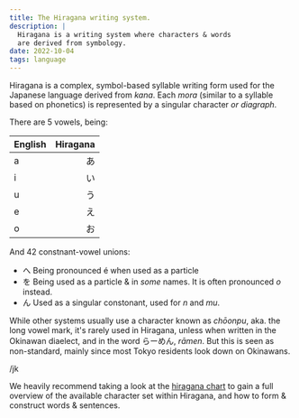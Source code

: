 ```yaml
---
title: The Hiragana writing system.
description: |
  Hiragana is a writing system where characters & words
  are derived from symbology.
date: 2022-10-04
tags: language
---
```


Hiragana is a complex, symbol-based syllable writing form used for the Japanese language derived from *kana*. Each *mora* (similar to a syllable based on phonetics) is represented by a singular character *or diagraph*.

There are 5 vowels, being:

| English | Hiragana |
| :---    |     ---: |
|    a    |    あ    |
|    i    |    い    |
|    u    |    う    |
|    e    |    え    |
|    o    |    お    |

And 42 constnant-vowel unions:

- へ Being pronounced é when used as a particle
- を Being used as a particle & in *some* names. It is often pronounced *o* instead.
- ん Used as a singular constonant, used for *n* and *mu*.

While other systems usually use a character known as *chōonpu*, aka. the long vowel mark, it's rarely used in Hiragana, unless when written in the Okinawan diaelect, and in the word らーめん, *rāmen*. But this is seen as non-standard, mainly since most Tokyo residents look down on Okinawans.

/jk

We heavily recommend taking a look at the [hiragana chart](<https://www.learn-japanese-adventure.com/hiragana-chart.html>) to gain a full overview of the available character set within Hiragana, and how to form & construct words & sentences.
